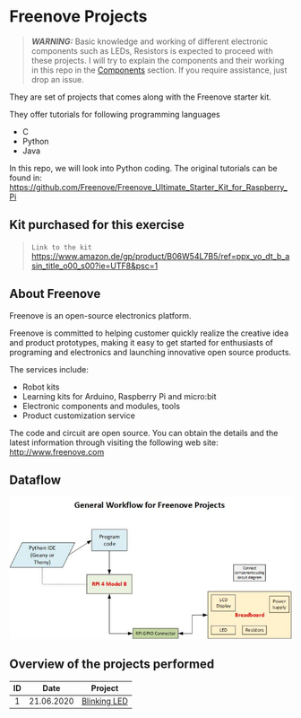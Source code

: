 # Freenove Projects

> **_WARNING:_** Basic knowledge and working of different electronic components such as LEDs, Resistors is expected to proceed with these projects. I will try to explain the components and their working in this repo in the [Components](./00_Components/README.md) section. If you require assistance, just drop an issue.

They are set of projects that comes along with the Freenove starter kit.

They offer tutorials for following programming languages

- C
- Python
- Java

In this repo, we will look into Python coding. The original tutorials can be found in: https://github.com/Freenove/Freenove_Ultimate_Starter_Kit_for_Raspberry_Pi

## Kit purchased for this exercise

> `Link to the kit` https://www.amazon.de/gp/product/B06W54L7B5/ref=ppx_yo_dt_b_asin_title_o00_s00?ie=UTF8&psc=1

## About Freenove

Freenove is an open-source electronics platform.

Freenove is committed to helping customer quickly realize the creative idea and product prototypes, making it easy to get started for enthusiasts of programing and electronics and launching innovative open source products.

The services include:

- Robot kits
- Learning kits for Arduino, Raspberry Pi and micro:bit
- Electronic components and modules, tools
- Product customization service

The code and circuit are open source. You can obtain the details and the latest information through visiting the following web site: http://www.freenove.com

## Dataflow

![](./General_Workflow.jpg)

## Overview of the projects performed

| ID  |   Date   | Project                                     |
| :-: | :------: | ------------------------------------------- |
|  1  | 21.06.2020 | [Blinking LED](./01_Blinking_LED/README.md) |
